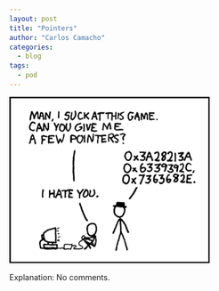 ```yaml
---
layout: post
title: "Pointers"
author: "Carlos Camacho"
categories:
  - blog
tags:
  - pod
---
```

![](/static/pod/pointers.png)

Explanation: No comments.
